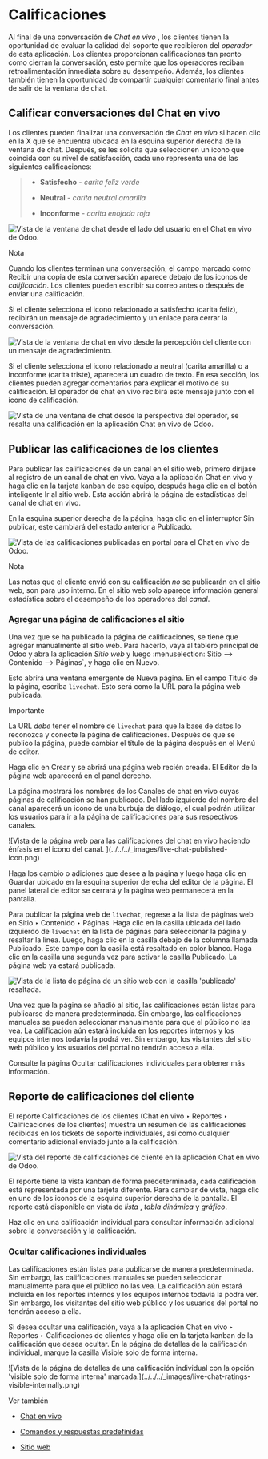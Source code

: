 # Calificaciones

Al final de una conversación de _Chat en vivo_ , los clientes tienen la
oportunidad de evaluar la calidad del soporte que recibieron del _operador_ de
esta aplicación. Los clientes proporcionan calificaciones tan pronto como
cierran la conversación, esto permite que los operadores reciban
retroalimentación inmediata sobre su desempeño. Además, los clientes también
tienen la oportunidad de compartir cualquier comentario final antes de salir
de la ventana de chat.

## Calificar conversaciones del Chat en vivo

Los clientes pueden finalizar una conversación de _Chat en vivo_ si hacen clic
en la X que se encuentra ubicada en la esquina superior derecha de la ventana
de chat. Después, se les solicita que seleccionen un icono que coincida con su
nivel de satisfacción, cada uno representa una de las siguientes
calificaciones:

>   * **Satisfecho** \- _carita feliz verde_
>
>   * **Neutral** \- _carita neutral amarilla_
>
>   * **Inconforme** \- _carita enojada roja_
>
>

![Vista de la ventana de chat desde el lado del usuario en el Chat en vivo de
Odoo.](../../../_images/live-chat-ratings-faces.png)

Nota

Cuando los clientes terminan una conversación, el campo marcado como Recibir
una copia de esta conversación aparece debajo de los iconos de _calificación_.
Los clientes pueden escribir su correo antes o después de enviar una
calificación.

Si el cliente selecciona el icono relacionado a satisfecho (carita feliz),
recibirán un mensaje de agradecimiento y un enlace para cerrar la
conversación.

![Vista de la ventana de chat en vivo desde la percepción del cliente con un
mensaje de agradecimiento.](../../../_images/live-chat-thank-you.png)

Si el cliente selecciona el icono relacionado a neutral (carita amarilla) o a
inconforme (carita triste), aparecerá un cuadro de texto. En esa sección, los
clientes pueden agregar comentarios para explicar el motivo de su
calificación. El operador de chat en vivo recibirá este mensaje junto con el
icono de calificación.

![Vista de una ventana de chat desde la perspectiva del operador, se resalta
una calificación en la aplicación Chat en vivo de
Odoo.](../../../_images/live-chat-ratings-operator-window.png)

## Publicar las calificaciones de los clientes

Para publicar las calificaciones de un canal en el sitio web, primero diríjase
al registro de un canal de chat en vivo. Vaya a la aplicación Chat en vivo y
haga clic en la tarjeta kanban de ese equipo, después haga clic en el botón
inteligente Ir al sitio web. Esta acción abrirá la página de estadísticas del
canal de chat en vivo.

En la esquina superior derecha de la página, haga clic en el interruptor Sin
publicar, este cambiará del estado anterior a Publicado.

![Vista de las calificaciones publicadas en portal para el Chat en vivo de
Odoo.](../../../_images/live-chat-ratings-unpublished.png)

Nota

Las notas que el cliente envió con su calificación _no_ se publicarán en el
sitio web, son para uso interno. En el sitio web solo aparece información
general estadística sobre el desempeño de los operadores del _canal_.

### Agregar una página de calificaciones al sitio

Una vez que se ha publicado la página de calificaciones, se tiene que agregar
manualmente al sitio web. Para hacerlo, vaya al tablero principal de Odoo y
abra la aplicación _Sitio web_ y luego :menuselection: Sitio –> Contenido –>
Páginas`, y haga clic en Nuevo.

Esto abrirá una ventana emergente de Nueva página. En el campo Titulo de la
página, escriba `livechat`. Esto será como la URL para la página web
publicada.

Importante

La URL _debe_ tener el nombre de `livechat` para que la base de datos lo
reconozca y conecte la página de calificaciones. Después de que se publico la
página, puede cambiar el título de la página después en el Menú de editor.

Haga clic en Crear y se abrirá una página web recién creada. El Editor de la
página web aparecerá en el panel derecho.

La página mostrará los nombres de los Canales de chat en vivo cuyas páginas de
calificación se han publicado. Del lado izquierdo del nombre del canal
aparecerá un icono de una burbuja de diálogo, el cual podrán utilizar los
usuarios para ir a la página de calificaciones para sus respectivos canales.

![Vista de la página web para las calificaciones del chat en vivo haciendo
énfasis en el icono del canal. ](../../../_images/live-chat-published-
icon.png)

Haga los cambio o adiciones que desee a la página y luego haga clic en Guardar
ubicado en la esquina superior derecha del editor de la página. El panel
lateral de editor se cerrará y la página web permanecerá en la pantalla.

Para publicar la página web de `livechat`, regrese a la lista de páginas web
en Sitio ‣ Contenido ‣ Páginas. Haga clic en la casilla ubicada del lado
izquierdo de `livechat` en la lista de páginas para seleccionar la página y
resaltar la línea. Luego, haga clic en la casilla debajo de la columna llamada
Publicado. Este campo con la casilla está resaltado en color blanco. Haga clic
en la casilla una segunda vez para activar la casilla Publicado. La página web
ya estará publicada.

![Vista de la lista de página de un sitio web con la casilla 'publicado'
resaltada. ](../../../_images/live-chat-is-published.png)

Una vez que la página se añadió al sitio, las calificaciones están listas para
publicarse de manera predeterminada. Sin embargo, las calificaciones manuales
se pueden seleccionar manualmente para que el público no las vea. La
calificación aún estará incluida en los reportes internos y los equipos
internos todavía la podrá ver. Sin embargo, los visitantes del sitio web
público y los usuarios del portal no tendrán acceso a ella.

Consulte la página Ocultar calificaciones individuales para obtener más
información.

## Reporte de calificaciones del cliente

El reporte Calificaciones de los clientes (Chat en vivo ‣ Reportes ‣
Calificaciones de los clientes) muestra un resumen de las calificaciones
recibidas en los tickets de soporte individuales, así como cualquier
comentario adicional enviado junto a la calificación.

![Vista del reporte de calificaciones de cliente en la aplicación Chat en vivo
de Odoo.](../../../_images/live-chat-ratings-report.png)

El reporte tiene la vista kanban de forma predeterminada, cada calificación
está representada por una tarjeta diferente. Para cambiar de vista, haga clic
en uno de los iconos de la esquina superior derecha de la pantalla. El reporte
está disponible en vista de _lista_ , _tabla dinámica_ y _gráfico_.

Haz clic en una calificación individual para consultar información adicional
sobre la conversación y la calificación.

### Ocultar calificaciones individuales

Las calificaciones están listas para publicarse de manera predeterminada. Sin
embargo, las calificaciones manuales se pueden seleccionar manualmente para
que el público no las vea. La calificación aún estará incluida en los reportes
internos y los equipos internos todavía la podrá ver. Sin embargo, los
visitantes del sitio web público y los usuarios del portal no tendrán acceso a
ella.

Si desea ocultar una calificación, vaya a la aplicación Chat en vivo ‣
Reportes ‣ Calificaciones de clientes y haga clic en la tarjeta kanban de la
calificación que desea ocultar. En la página de detalles de la calificación
individual, marque la casilla Visible solo de forma interna.

![Vista de la página de detalles de una calificación individual con la opción
'visible solo de forma interna' marcada.](../../../_images/live-chat-ratings-
visible-internally.png)

Ver también

  * [Chat en vivo](../livechat.html)

  * [Comandos y respuestas predefinidas](responses.html)

  * [Sitio web](../website.html)

